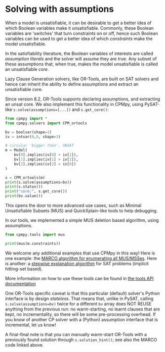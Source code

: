 # Solving with assumptions

When a model is unsatisfiable, it can be desirable to get a better idea of which Boolean variables make it unsatisfiable. Commonly, these Boolean variables are 'switches' that turn constraints on or off, hence such Boolean variables can be used to get a better idea of which _constraints_ make the model unsatisfiable.

In the satisfiability literature, the Boolean variables of interests are called _assumption literals_ and the solver will assume they are true. Any subset of these assumptions that, when true, makes the model unsatisfiable is called an unsatisfiable _core_.

Lazy Clause Generation solvers, like OR-Tools, are built on SAT solvers and hence can inherit the ability to define assumptions and extract an unsatisfiable core.

Since version 8.2, OR-Tools supports declaring assumptions, and extracting an unsat core. We also implement this functionality in CPMpy, using PySAT-like `s.solve(assumptions=[...])` and `s.get_core()`:

```python
from cpmpy import *
from cpmpy.solvers import CPM_ortools

bv = boolvar(shape=3)
iv = intvar(0,9, shape=3)

# circular 'bigger then', UNSAT
m = Model(
    bv[0].implies(iv[0] > iv[1]),
    bv[1].implies(iv[1] > iv[2]),
    bv[2].implies(iv[2] > iv[0])
)

s = CPM_ortools(m)
print(s.solve(assumptions=bv))
print(s.status())
print("core:", s.get_core())
print(bv.value())
```

This opens the door to more advanced use cases, such as Minimal Unsatisfiable Subsets (MUS) and QuickXplain-like tools to help debugging.

In our tools, we implemented a simple MUS deletion based algorithm, using assumptions.

```python
from cpmpy.tools import mus

print(mus(m.constraints))
```

We welcome any additional examples that use CPMpy in this way! Here is one example: the [MARCO algorithm for enumerating all MUS/MSSes](http://github.com/tias/cppy/tree/master/examples/advanced/marco_musmss_enumeration.py). Here is another: a [stepwise explanation algorithm](https://github.com/CPMpy/cpmpy/blob/master/examples/advanced/ocus_explanations.py) for SAT problems (implicit hitting-set based).

More information on how to use these tools can be found in [the tools API documentation](./api/tools.rst)

One OR-Tools specific caveat is that this particular (default) solver's Python interface is by design _stateless_. That means that, unlike in PySAT, calling `s.solve(assumptions=bv)` twice for a different `bv` array does NOT REUSE anything from the previous run: no warm-starting, no learnt clauses that are kept, no incrementality, so there will be some pre-processing overhead. If you know of another CP solver with a (Python) assumption interface that is incremental, let us know!

A final-final note is that you can manually warm-start OR-Tools with a previously found solution through `s.solution_hint()`; see also the MARCO code linked above.
